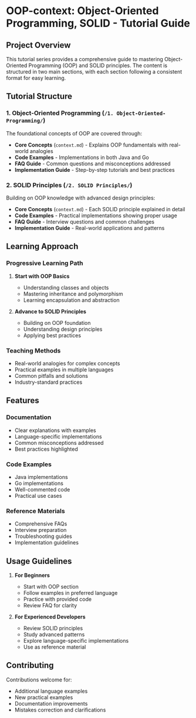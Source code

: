 # OOP-context: Object-Oriented Programming, SOLID - Tutorial Guide

## Project Overview
This tutorial series provides a comprehensive guide to mastering Object-Oriented Programming (OOP) and SOLID principles. The content is structured in two main sections, with each section following a consistent format for easy learning.

## Tutorial Structure

### 1. Object-Oriented Programming (`/1. Object-Oriented-Programming/`)
The foundational concepts of OOP are covered through:
- **Core Concepts** (`context.md`) - Explains OOP fundamentals with real-world analogies
- **Code Examples** - Implementations in both Java and Go
- **FAQ Guide** - Common questions and misconceptions addressed
- **Implementation Guide** - Step-by-step tutorials and best practices

### 2. SOLID Principles (`/2. SOLID Principles/`)
Building on OOP knowledge with advanced design principles:
- **Core Concepts** (`context.md`) - Each SOLID principle explained in detail
- **Code Examples** - Practical implementations showing proper usage
- **FAQ Guide** - Interview questions and common challenges
- **Implementation Guide** - Real-world applications and patterns

## Learning Approach

### Progressive Learning Path
1. **Start with OOP Basics**
   - Understanding classes and objects
   - Mastering inheritance and polymorphism
   - Learning encapsulation and abstraction

2. **Advance to SOLID Principles**
   - Building on OOP foundation
   - Understanding design principles
   - Applying best practices

### Teaching Methods
- Real-world analogies for complex concepts
- Practical examples in multiple languages
- Common pitfalls and solutions
- Industry-standard practices

## Features

### Documentation
- Clear explanations with examples
- Language-specific implementations
- Common misconceptions addressed
- Best practices highlighted

### Code Examples
- Java implementations
- Go implementations
- Well-commented code
- Practical use cases

### Reference Materials
- Comprehensive FAQs
- Interview preparation
- Troubleshooting guides
- Implementation guidelines

## Usage Guidelines

1. **For Beginners**
   - Start with OOP section
   - Follow examples in preferred language
   - Practice with provided code
   - Review FAQ for clarity

2. **For Experienced Developers**
   - Review SOLID principles
   - Study advanced patterns
   - Explore language-specific implementations
   - Use as reference material

## Contributing
Contributions welcome for:
- Additional language examples
- New practical examples
- Documentation improvements
- Mistakes correction and clarifications